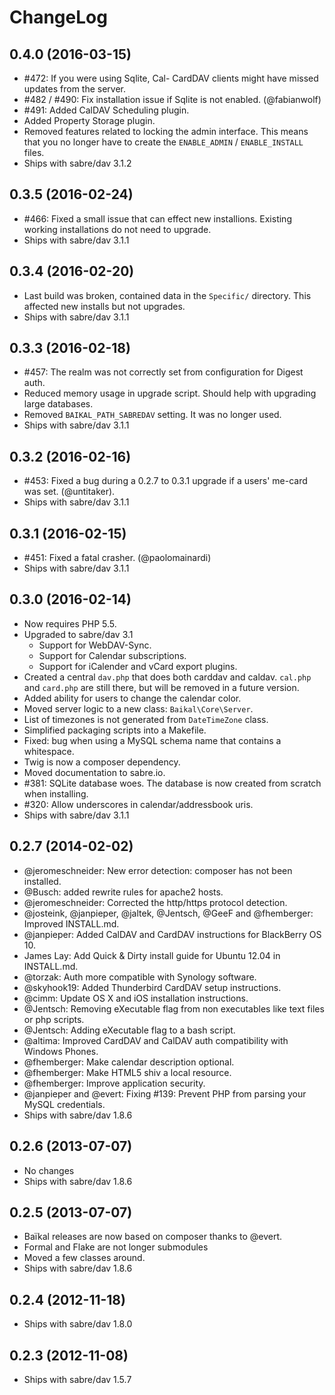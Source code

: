 ChangeLog
=========

0.4.0 (2016-03-15)
------------------

* #472: If you were using Sqlite, Cal- CardDAV clients might have missed
  updates from the server.
* #482 / #490: Fix installation issue if Sqlite is not enabled. (@fabianwolf)
* #491: Added CalDAV Scheduling plugin.
* Added Property Storage plugin.
* Removed features related to locking the admin interface. This means that you
  no longer have to create the `ENABLE_ADMIN` / `ENABLE_INSTALL` files.
* Ships with sabre/dav 3.1.2


0.3.5 (2016-02-24)
------------------

* #466: Fixed a small issue that can effect new installions. Existing working
  installations do not need to upgrade.
* Ships with sabre/dav 3.1.1


0.3.4 (2016-02-20)
------------------

* Last build was broken, contained data in the `Specific/` directory. This
  affected new installs but not upgrades.
* Ships with sabre/dav 3.1.1


0.3.3 (2016-02-18)
-----------------

* #457: The realm was not correctly set from configuration for Digest auth.
* Reduced memory usage in upgrade script. Should help with upgrading large
  databases.
* Removed `BAIKAL_PATH_SABREDAV` setting. It was no longer used.
* Ships with sabre/dav 3.1.1


0.3.2 (2016-02-16)
------------------

* #453: Fixed a bug during a 0.2.7 to 0.3.1 upgrade if a users' me-card was
  set. (@untitaker).
* Ships with sabre/dav 3.1.1


0.3.1 (2016-02-15)
------------------

* #451: Fixed a fatal crasher. (@paolomainardi)
* Ships with sabre/dav 3.1.1


0.3.0 (2016-02-14)
------------------

* Now requires PHP 5.5.
* Upgraded to sabre/dav 3.1
  * Support for WebDAV-Sync.
  * Support for Calendar subscriptions.
  * Support for iCalender and vCard export plugins.
* Created a central `dav.php` that does both carddav and caldav. `cal.php`
  and `card.php` are still there, but will be removed in a future version.
* Added ability for users to change the calendar color.
* Moved server logic to a new class: `Baikal\Core\Server`.
* List of timezones is not generated from `DateTimeZone` class.
* Simplified packaging scripts into a Makefile.
* Fixed: bug when using a MySQL schema name that contains a whitespace.
* Twig is now a composer dependency.
* Moved documentation to sabre.io.
* #381: SQLite database woes. The database is now created from scratch when
  installing.
* #320: Allow underscores in calendar/addressbook uris.
* Ships with sabre/dav 3.1.1


0.2.7 (2014-02-02)
------------------

* @jeromeschneider: New error detection: composer has not been installed.
* @Busch: added rewrite rules for apache2 hosts.
* @jeromeschneider: Corrected the http/https protocol detection.
* @josteink, @janpieper, @jaltek, @Jentsch, @GeeF and @fhemberger: Improved
  INSTALL.md.
* @janpieper: Added CalDAV and CardDAV instructions for BlackBerry OS 10.
* James Lay: Add Quick & Dirty install guide for Ubuntu 12.04 in INSTALL.md.
* @torzak: Auth more compatible with Synology software.
* @skyhook19: Added Thunderbird CardDAV setup instructions.
* @cimm: Update OS X and iOS installation instructions.
* @Jentsch: Removing eXecutable flag from non executables like text files or
  php scripts.
* @Jentsch: Adding eXecutable flag to a bash script.
* @altima: Improved CardDAV and CalDAV auth compatibility with Windows Phones.
* @fhemberger: Make calendar description optional.
* @fhemberger: Make HTML5 shiv a local resource.
* @fhemberger: Improve application security.
* @janpieper and @evert: Fixing #139: Prevent PHP from parsing your MySQL
  credentials.
* Ships with sabre/dav 1.8.6


0.2.6 (2013-07-07)
------------------

* No changes
* Ships with sabre/dav 1.8.6


0.2.5 (2013-07-07)
------------------

* Baïkal releases are now based on composer thanks to @evert.
* Formal and Flake are not longer submodules
* Moved a few classes around.
* Ships with sabre/dav 1.8.6


0.2.4 (2012-11-18)
------------------

* Ships with sabre/dav 1.8.0


0.2.3 (2012-11-08)
-----------------

* Ships with sabre/dav 1.5.7
